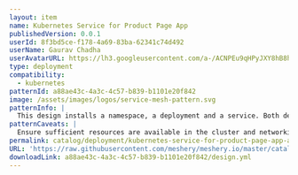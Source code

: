 ```yaml
---
layout: item
name: Kubernetes Service for Product Page App
publishedVersion: 0.0.1
userId: 8f3bd5ce-f178-4a69-83ba-62341c74d492
userName: Gaurav Chadha
userAvatarURL: https://lh3.googleusercontent.com/a-/ACNPEu9qHPyJXY8hB8h4Qlmdc1YzI9qXe0if3sRuTpQPJA=s96-c
type: deployment
compatibility:
  - kubernetes
patternId: a88ae43c-4a3c-4c57-b839-b1101e20f842
image: /assets/images/logos/service-mesh-pattern.svg
patternInfo: |
  This design installs a namespace, a deployment and a service. Both deployment and service are deployed in my-bookinfo namespace. Service is exposed at port 9081.
patternCaveats: |
  Ensure sufficient resources are available in the cluster and networking is exopsed properly.
permalink: catalog/deployment/kubernetes-service-for-product-page-app-a88ae43c-4a3c-4c57-b839-b1101e20f842.html
URL: 'https://raw.githubusercontent.com/meshery/meshery.io/master/catalog/a88ae43c-4a3c-4c57-b839-b1101e20f842/0.0.1/design.yml'
downloadLink: a88ae43c-4a3c-4c57-b839-b1101e20f842/design.yml
---
```

